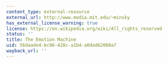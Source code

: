 ```yaml
---
content_type: external-resource
external_url: http://www.media.mit.edu/~minsky
has_external_license_warning: true
license: https://en.wikipedia.org/wiki/All_rights_reserved
status: ''
title: The Emotion Machine
uid: 56daade4-bc96-428c-a1b4-a0dad62060a7
wayback_url: ''
---
```

